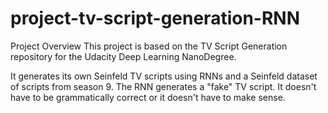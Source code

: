 # project-tv-script-generation-RNN

Project Overview
This project is based on the TV Script Generation repository for the Udacity Deep Learning NanoDegree.

It generates its own Seinfeld TV scripts using RNNs and a Seinfeld dataset of scripts from season 9. The RNN generates a "fake" TV script. It doesn't have to be grammatically correct or it doesn't have to make sense. 
